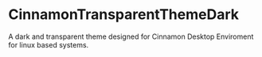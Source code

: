 # CinnamonTransparentThemeDark
A dark and transparent theme designed for Cinnamon Desktop Enviroment for linux based systems.
